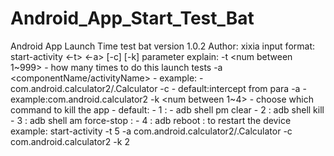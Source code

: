 # Android_App_Start_Test_Bat
Android App Launch Time test bat version 1.0.2
Author: xixia
input format:
  start-activity <-t> <-a> [-c] [-k]
parameter explain:
   -t <num between 1~999>           - how many times to do this launch tests
   -a <componentName/activityName>  - example:
                                    - com.android.calculator2/.Calculator
   -c <componentName>               - default:intercept from para -a
                                    - example:com.android.calculator2
   -k <num between 1~4>             - choose which command to kill the app
                                    - default:
                                    -  1 :
                                    -      adb shell pm clear <compnentName>
                                    -  2 : adb shell kill <process-id>
                                    -  3 : adb shell am force-stop
                                         : <compnentName>
                                    -  4 : adb reboot : to restart the device
example:
  start-activity -t 5 -a com.android.calculator2/.Calculator -c com.android.calculator2 -k 2
